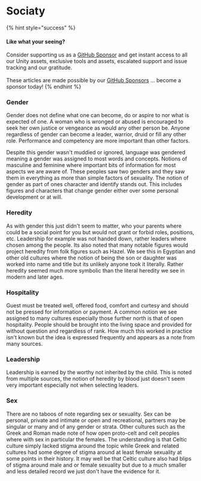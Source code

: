 # Sociaty

{% hint style="success" %}
#### Like what your seeing?

Consider supporting us as a [GitHub Sponsor](../../../../company/become-a-sponsor.md) and get instant access to all our Unity assets, exclusive tools and assets, escalated support and issue tracking and our gratitude.\
\
These articles are made possible by our [GitHub Sponsors](https://github.com/sponsors/heathen-engineering) ... become a sponsor today!
{% endhint %}

### Gender

Gender does not define what one can become, do or aspire to nor what is expected of one. A woman who is wronged or abused is encouraged to seek her own justice or vengeance as would any other person be. Anyone regardless of gender can become a leader, warrior, druid or fill any other role. Performance and competency are more important than other factors.&#x20;

Despite this gender wasn't muddied or ignored, language was gendered meaning a gender was assigned to most words and concepts. Notions of masculine and feminine where important bits of information for most aspects we are aware of. These peoples saw two genders and they saw them in everything as more than simple factors of sexuality. The notion of gender as part of ones character and identify stands out. This includes figures and characters that change gender either over some personal development or at will.&#x20;

### Heredity&#x20;

As with gender this just didn't seem to matter, who your parents where could be a social point for you but would not grant or forbid roles, positions, etc. Leadership for example was not handed down, rather leaders where chosen among the people. Its also noted that many notable figures would project heredity from folk figures such as Hazel. We see this in Egyptian and other old cultures where the notion of being the son or daughter was worked into name and title but its unlikely anyone took it literally. Rather heredity seemed much more symbolic than the literal heredity we see in modern and later ages.

### Hospitality

Guest must be treated well, offered food, comfort and curtesy and should not be pressed for information or payment. A common notion we see assigned to many cultures especially those further north is that of open hospitality. People should be brought into the living space and provided for without question and regardless of rank. How much this worked in practice isn't known but the idea is expressed frequently and appears as a note from many sources.

### Leadership

Leadership is earned by the worthy not inherited by the child. This is noted from multiple sources, the notion of heredity by blood just doesn't seem very important especially not when selecting leaders.

### Sex

There are no taboos of note regarding sex or sexuality. Sex can be personal, private and intimate or open and recreational, partners may be singular or many and of any gender or strata. Other cultures such as the Greek and Roman made note of how open proto-celt and celt peoples where with sex in particular the females. The understanding is that Celtic culture simply lacked stigma around the topic while Greek and related cultures had some degree of stigma around at least female sexuality at some points in their history. It may well be that Celtic culture also had blips of stigma around male and or female sexuality but due to a much smaller and less detailed record we just don't have the evidence for it.
